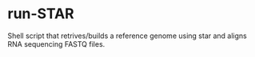 # run-STAR
Shell script that retrives/builds a reference genome using star and aligns RNA sequencing FASTQ files. 
